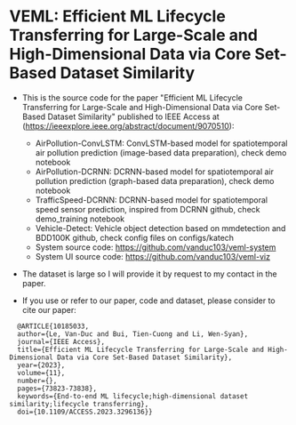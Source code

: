 # VEML: Efficient ML Lifecycle Transferring for Large-Scale and High-Dimensional Data via Core Set-Based Dataset Similarity

* This is the source code for the paper "Efficient ML Lifecycle Transferring for Large-Scale and High-Dimensional Data via Core Set-Based Dataset Similarity" published to IEEE Access at (https://ieeexplore.ieee.org/abstract/document/9070510):
  - AirPollution-ConvLSTM: ConvLSTM-based model for spatiotemporal air pollution prediction (image-based data preparation), check demo notebook
  - AirPollution-DCRNN:    DCRNN-based model for spatiotemporal air pollution prediction (graph-based data preparation), check demo notebook
  - TrafficSpeed-DCRNN:    DCRNN-based model for spatiotemporal speed sensor prediction, inspired from DCRNN github, check demo_training notebook
  - Vehicle-Detect:        Vehicle object detection based on mmdetection and BDD100K github, check config files on configs/katech
  - System source code:    https://github.com/vanduc103/veml-system
  - System UI source code: https://github.com/vanduc103/veml-viz

* The dataset is large so I will provide it by request to my contact in the paper.
* If you use or refer to our paper, code and dataset, please consider to cite our paper:
```
  @ARTICLE{10185033,
  author={Le, Van-Duc and Bui, Tien-Cuong and Li, Wen-Syan},
  journal={IEEE Access}, 
  title={Efficient ML Lifecycle Transferring for Large-Scale and High-Dimensional Data via Core Set-Based Dataset Similarity}, 
  year={2023},
  volume={11},
  number={},
  pages={73823-73838},
  keywords={End-to-end ML lifecycle;high-dimensional dataset similarity;lifecycle transferring},
  doi={10.1109/ACCESS.2023.3296136}}
```
